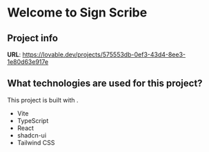 # Welcome to Sign Scribe

## Project info

**URL**: https://lovable.dev/projects/575553db-0ef3-43d4-8ee3-1e80d63e917e

## What technologies are used for this project?

This project is built with .

- Vite
- TypeScript
- React
- shadcn-ui
- Tailwind CSS
